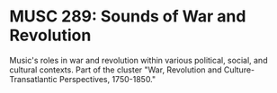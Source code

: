 # MUSC 289: Sounds of War and Revolution

Music's roles in war and revolution within various political, social, and cultural contexts. Part of the cluster "War, Revolution and Culture-Transatlantic Perspectives, 1750-1850."